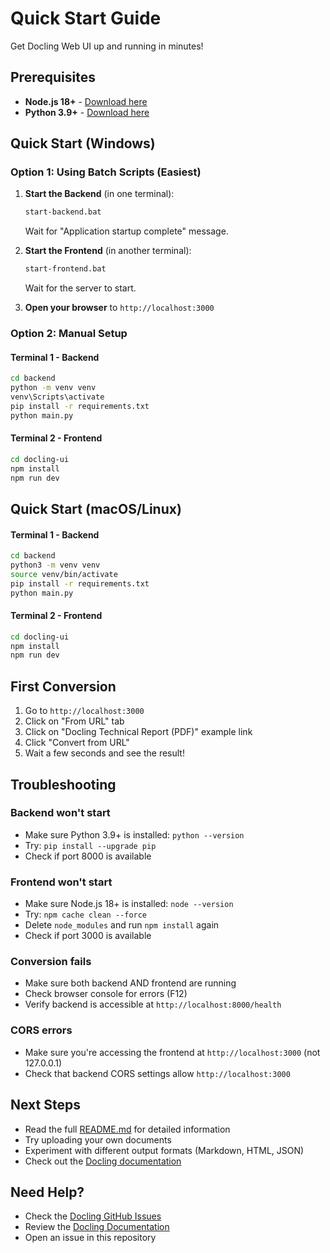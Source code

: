 # Quick Start Guide

Get Docling Web UI up and running in minutes!

## Prerequisites

- **Node.js 18+** - [Download here](https://nodejs.org/)
- **Python 3.9+** - [Download here](https://www.python.org/downloads/)

## Quick Start (Windows)

### Option 1: Using Batch Scripts (Easiest)

1. **Start the Backend** (in one terminal):
   ```bash
   start-backend.bat
   ```
   Wait for "Application startup complete" message.

2. **Start the Frontend** (in another terminal):
   ```bash
   start-frontend.bat
   ```
   Wait for the server to start.

3. **Open your browser** to `http://localhost:3000`

### Option 2: Manual Setup

#### Terminal 1 - Backend

```bash
cd backend
python -m venv venv
venv\Scripts\activate
pip install -r requirements.txt
python main.py
```

#### Terminal 2 - Frontend

```bash
cd docling-ui
npm install
npm run dev
```

## Quick Start (macOS/Linux)

#### Terminal 1 - Backend

```bash
cd backend
python3 -m venv venv
source venv/bin/activate
pip install -r requirements.txt
python main.py
```

#### Terminal 2 - Frontend

```bash
cd docling-ui
npm install
npm run dev
```

## First Conversion

1. Go to `http://localhost:3000`
2. Click on "From URL" tab
3. Click on "Docling Technical Report (PDF)" example link
4. Click "Convert from URL"
5. Wait a few seconds and see the result!

## Troubleshooting

### Backend won't start
- Make sure Python 3.9+ is installed: `python --version`
- Try: `pip install --upgrade pip`
- Check if port 8000 is available

### Frontend won't start
- Make sure Node.js 18+ is installed: `node --version`
- Try: `npm cache clean --force`
- Delete `node_modules` and run `npm install` again
- Check if port 3000 is available

### Conversion fails
- Make sure both backend AND frontend are running
- Check browser console for errors (F12)
- Verify backend is accessible at `http://localhost:8000/health`

### CORS errors
- Make sure you're accessing the frontend at `http://localhost:3000` (not 127.0.0.1)
- Check that backend CORS settings allow `http://localhost:3000`

## Next Steps

- Read the full [README.md](README.md) for detailed information
- Try uploading your own documents
- Experiment with different output formats (Markdown, HTML, JSON)
- Check out the [Docling documentation](https://docling-project.github.io/docling/)

## Need Help?

- Check the [Docling GitHub Issues](https://github.com/docling-project/docling/issues)
- Review the [Docling Documentation](https://docling-project.github.io/docling/)
- Open an issue in this repository
